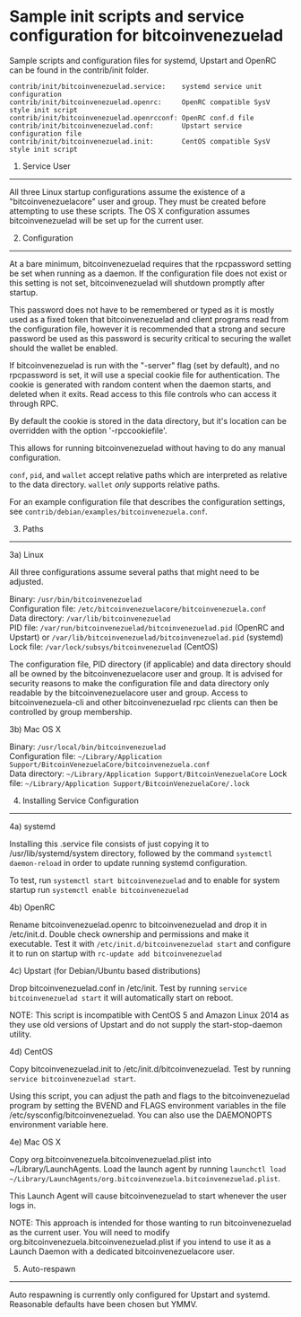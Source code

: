 Sample init scripts and service configuration for bitcoinvenezuelad
==========================================================

Sample scripts and configuration files for systemd, Upstart and OpenRC
can be found in the contrib/init folder.

    contrib/init/bitcoinvenezuelad.service:    systemd service unit configuration
    contrib/init/bitcoinvenezuelad.openrc:     OpenRC compatible SysV style init script
    contrib/init/bitcoinvenezuelad.openrcconf: OpenRC conf.d file
    contrib/init/bitcoinvenezuelad.conf:       Upstart service configuration file
    contrib/init/bitcoinvenezuelad.init:       CentOS compatible SysV style init script

1. Service User
---------------------------------

All three Linux startup configurations assume the existence of a "bitcoinvenezuelacore" user
and group.  They must be created before attempting to use these scripts.
The OS X configuration assumes bitcoinvenezuelad will be set up for the current user.

2. Configuration
---------------------------------

At a bare minimum, bitcoinvenezuelad requires that the rpcpassword setting be set
when running as a daemon.  If the configuration file does not exist or this
setting is not set, bitcoinvenezuelad will shutdown promptly after startup.

This password does not have to be remembered or typed as it is mostly used
as a fixed token that bitcoinvenezuelad and client programs read from the configuration
file, however it is recommended that a strong and secure password be used
as this password is security critical to securing the wallet should the
wallet be enabled.

If bitcoinvenezuelad is run with the "-server" flag (set by default), and no rpcpassword is set,
it will use a special cookie file for authentication. The cookie is generated with random
content when the daemon starts, and deleted when it exits. Read access to this file
controls who can access it through RPC.

By default the cookie is stored in the data directory, but it's location can be overridden
with the option '-rpccookiefile'.

This allows for running bitcoinvenezuelad without having to do any manual configuration.

`conf`, `pid`, and `wallet` accept relative paths which are interpreted as
relative to the data directory. `wallet` *only* supports relative paths.

For an example configuration file that describes the configuration settings,
see `contrib/debian/examples/bitcoinvenezuela.conf`.

3. Paths
---------------------------------

3a) Linux

All three configurations assume several paths that might need to be adjusted.

Binary:              `/usr/bin/bitcoinvenezuelad`  
Configuration file:  `/etc/bitcoinvenezuelacore/bitcoinvenezuela.conf`  
Data directory:      `/var/lib/bitcoinvenezuelad`  
PID file:            `/var/run/bitcoinvenezuelad/bitcoinvenezuelad.pid` (OpenRC and Upstart) or `/var/lib/bitcoinvenezuelad/bitcoinvenezuelad.pid` (systemd)  
Lock file:           `/var/lock/subsys/bitcoinvenezuelad` (CentOS)  

The configuration file, PID directory (if applicable) and data directory
should all be owned by the bitcoinvenezuelacore user and group.  It is advised for security
reasons to make the configuration file and data directory only readable by the
bitcoinvenezuelacore user and group.  Access to bitcoinvenezuela-cli and other bitcoinvenezuelad rpc clients
can then be controlled by group membership.

3b) Mac OS X

Binary:              `/usr/local/bin/bitcoinvenezuelad`  
Configuration file:  `~/Library/Application Support/BitcoinVenezuelaCore/bitcoinvenezuela.conf`  
Data directory:      `~/Library/Application Support/BitcoinVenezuelaCore`
Lock file:           `~/Library/Application Support/BitcoinVenezuelaCore/.lock`

4. Installing Service Configuration
-----------------------------------

4a) systemd

Installing this .service file consists of just copying it to
/usr/lib/systemd/system directory, followed by the command
`systemctl daemon-reload` in order to update running systemd configuration.

To test, run `systemctl start bitcoinvenezuelad` and to enable for system startup run
`systemctl enable bitcoinvenezuelad`

4b) OpenRC

Rename bitcoinvenezuelad.openrc to bitcoinvenezuelad and drop it in /etc/init.d.  Double
check ownership and permissions and make it executable.  Test it with
`/etc/init.d/bitcoinvenezuelad start` and configure it to run on startup with
`rc-update add bitcoinvenezuelad`

4c) Upstart (for Debian/Ubuntu based distributions)

Drop bitcoinvenezuelad.conf in /etc/init.  Test by running `service bitcoinvenezuelad start`
it will automatically start on reboot.

NOTE: This script is incompatible with CentOS 5 and Amazon Linux 2014 as they
use old versions of Upstart and do not supply the start-stop-daemon utility.

4d) CentOS

Copy bitcoinvenezuelad.init to /etc/init.d/bitcoinvenezuelad. Test by running `service bitcoinvenezuelad start`.

Using this script, you can adjust the path and flags to the bitcoinvenezuelad program by
setting the BVEND and FLAGS environment variables in the file
/etc/sysconfig/bitcoinvenezuelad. You can also use the DAEMONOPTS environment variable here.

4e) Mac OS X

Copy org.bitcoinvenezuela.bitcoinvenezuelad.plist into ~/Library/LaunchAgents. Load the launch agent by
running `launchctl load ~/Library/LaunchAgents/org.bitcoinvenezuela.bitcoinvenezuelad.plist`.

This Launch Agent will cause bitcoinvenezuelad to start whenever the user logs in.

NOTE: This approach is intended for those wanting to run bitcoinvenezuelad as the current user.
You will need to modify org.bitcoinvenezuela.bitcoinvenezuelad.plist if you intend to use it as a
Launch Daemon with a dedicated bitcoinvenezuelacore user.

5. Auto-respawn
-----------------------------------

Auto respawning is currently only configured for Upstart and systemd.
Reasonable defaults have been chosen but YMMV.
